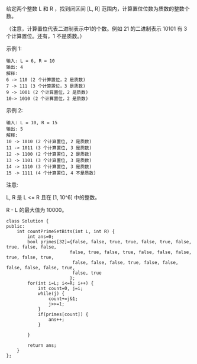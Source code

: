 给定两个整数 L 和 R ，找到闭区间 [L, R] 范围内，计算置位位数为质数的整数个数。

（注意，计算置位代表二进制表示中1的个数。例如 21 的二进制表示 10101 有 3 个计算置位。还有，1 不是质数。）

示例 1:
```
输入: L = 6, R = 10
输出: 4
解释:
6 -> 110 (2 个计算置位，2 是质数)
7 -> 111 (3 个计算置位，3 是质数)
9 -> 1001 (2 个计算置位，2 是质数)
10-> 1010 (2 个计算置位，2 是质数)
```

示例 2:
```
输入: L = 10, R = 15
输出: 5
解释:
10 -> 1010 (2 个计算置位, 2 是质数)
11 -> 1011 (3 个计算置位, 3 是质数)
12 -> 1100 (2 个计算置位, 2 是质数)
13 -> 1101 (3 个计算置位, 3 是质数)
14 -> 1110 (3 个计算置位, 3 是质数)
15 -> 1111 (4 个计算置位, 4 不是质数)
```

注意:

L, R 是 L <= R 且在 [1, 10^6] 中的整数。

R - L 的最大值为 10000。
```
class Solution {
public:
    int countPrimeSetBits(int L, int R) {
        int ans=0;
        bool primes[32]={false, false, true, true, false, true, false, true, false, false, 
                        false, true, false, true, false, false, false, true, false, true,
                         false, false, false, true, false, false, false, false, false, true,
                         false, true
                        };
        for(int i=L; i<=R; i++) {
            int count=0, j=i;
            while(j) {
                count+=j&1;
                j>>=1;
            }
            if(primes[count]) {
                ans++;
            }
            
        }
        
        return ans;
    }
};
```